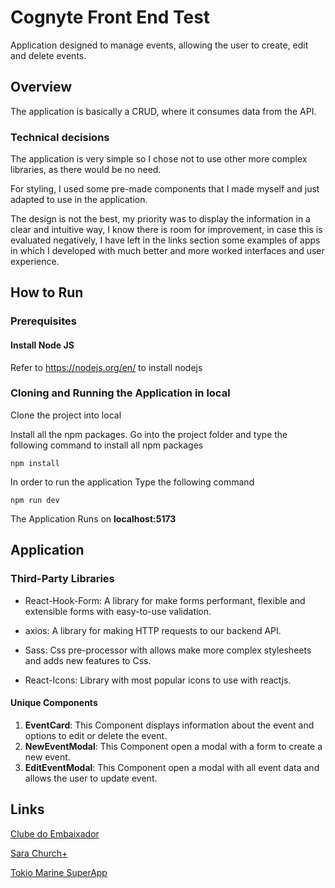 # Cognyte Front End  Test
  
Application designed to manage events, allowing the user to create, edit and delete events.


## Overview
The application is basically a CRUD, where it consumes data from the API.

### Technical decisions

The application is very simple so I chose not to use other more complex libraries, as there would be no need.

For styling, I used some pre-made components that I made myself and just adapted to use in the application.

The design is not the best, my priority was to display the information in a clear and intuitive way, I know there is room for improvement, in case this is evaluated negatively, I have left in the links section some examples of apps in which I developed with much better and more worked interfaces and user experience.

## How to Run

### Prerequisites

#### Install Node JS
Refer to https://nodejs.org/en/ to install nodejs

### Cloning and Running the Application in local

Clone the project into local

Install all the npm packages. Go into the project folder and type the following command to install all npm packages

```npm install```

In order to run the application Type the following command

```npm run dev```

The Application Runs on **localhost:5173**


## Application

### Third-Party Libraries
  - React-Hook-Form: A library for make forms performant, flexible and extensible forms with easy-to-use validation.<p>
  - axios: A library for making HTTP requests to our backend API.<p>
  - Sass: Css  pre-processor  with allows make more complex stylesheets and adds new features to Css.<p>
  - React-Icons: Library with most popular icons to use with reactjs.
  
#### Unique Components

1. **EventCard**:  This Component displays information about the event and options to edit or delete the event.
2. **NewEventModal**:  This Component open a modal  with a form to create a new event.
3. **EditEventModal**: This Component open a modal  with all event data and allows the user to update event.


## Links

[Clube do Embaixador](https://play.google.com/store/apps/details?id=app.clubedoembaixador&hl=pt_BR)<p>
[Sara Church+](https://play.google.com/store/apps/details?id=br.com.saranossaterra.sntsapp&hl=en)<p>
[Tokio Marine SuperApp](https://play.google.com/store/apps/details?id=br.com.tokiomarine.seguradora.mobile.superapp&hl=pt_BR)
